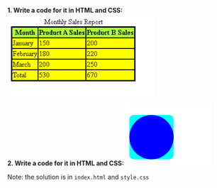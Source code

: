 **1. Write a code for it in HTML and CSS:**
<img src="img/Screenshot (231).png">

**2. Write a code for it in HTML and CSS:**
<img src="img/Screenshot (232).png">

Note: the solution is in `index.html` and `style.css`